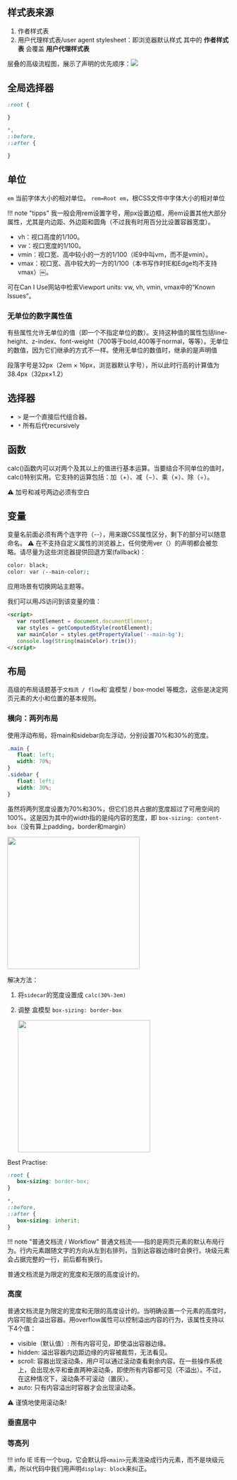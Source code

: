 ## 样式表来源

1. 作者样式表
2. 用户代理样式表/user agent stylesheet：即浏览器默认样式
   其中的 **作者样式表** 会覆盖 **用户代理样式表**

层叠的高级流程图，展示了声明的优先顺序：<img src="../css-in-depth/flowchart.png" />

## 全局选择器
```css
:root {

}

*,
::before,
::after {

}
```

## 单位
`em` 当前字体大小的相对单位。 `rem=Root em`，根CSS文件中字体大小的相对单位

!!! note "tipps"
    我一般会用rem设置字号，用px设置边框，用em设置其他大部分属性，尤其是内边距、外边距和圆角（不过我有时用百分比设置容器宽度）。 

- vh：视口高度的1/100。
- vw：视口宽度的1/100。
- vmin：视口宽、高中较小的一方的1/100（IE9中叫vm，而不是vmin）。
- vmax：视口宽、高中较大的一方的1/100（本书写作时IE和Edge均不支持vmax）￼。

可在Can I Use网站中检索Viewport units: vw, vh, vmin, vmax中的“Known Issues”。

### 无单位的数字属性值
有些属性允许无单位的值（即一个不指定单位的数）。支持这种值的属性包括line-height、z-index、font-weight（700等于bold,400等于normal，等等）。无单位的数值，因为它们继承的方式不一样。使用无单位的数值时，继承的是声明值

段落字号是32px（2em × 16px，浏览器默认字号），所以此时行高的计算值为38.4px（32px×1.2）


## 选择器
- `>` 是一个直接后代组合器。 
- `*` 所有后代recursively


## 函数
calc()函数内可以对两个及其以上的值进行基本运算。当要结合不同单位的值时，calc()特别实用。它支持的运算包括：加（+）、减（−）、乘（×）、除（÷）。

:warning: 加号和减号两边必须有空白 


## 变量
变量名前面必须有两个连字符（--），用来跟CSS属性区分，剩下的部分可以随意命名。 
⚠️ 在不支持自定义属性的浏览器上，任何使用ver（）的声明都会被忽略。请尽量为这些浏览器提供回退方案(fallback)：
```css
color: black;
color: var (--main-color);
```

应用场景有切换网站主题等。

我们可以用JS访问到该变量的值：
```html
<script>
   var rootElement = document.documentElement;
   var styles = getComputedStyle(rootElement);
   var mainColor = styles.getPropertyValue('--main-bg');
   console.log(String(mainColor).trim());
</script>
```

## 布局
高级的布局话题基于`文档流 / flow`和`盒模型 / box-model 等概念，这些是决定网页元素的大小和位置的基本规则。
### 横向：两列布局
使用浮动布局，将main和sidebar向左浮动，分别设置70%和30%的宽度。
```css
.main {
   float: left; 
   width: 70%;
}
.sidebar {
   float: left;
   width: 30%;
}
```
虽然将两列宽度设置为70%和30%，但它们总共占据的宽度超过了可用空间的100%。这是因为其中的width指的是纯内容的宽度，即 `box-sizing: content-box`（没有算上padding，border和margin）

<img src="../css-in-depth/box-model-original.png" width="300" />

解决方法：

1. 将`sidecar`的宽度设置成 `calc(30%-3em)`
2. 调整 盒模型 `box-sizing: border-box`

   <img src="../css-in-depth/box-model-border.png" width="300" />

Best Practise:
```css
:root {
   box-sizing: border-box;
}

*,
::before,
::after {
   box-sizing: inherit;
}
```

!!! note "普通文档流 / Workflow"
   普通文档流——指的是网页元素的默认布局行为。行内元素跟随文字的方向从左到右排列，当到达容器边缘时会换行。块级元素会占据完整的一行，前后都有换行。

   普通文档流是为限定的宽度和无限的高度设计的。

###  高度
普通文档流是为限定的宽度和无限的高度设计的。当明确设置一个元素的高度时，内容可能会溢出容器。用overflow属性可以控制溢出内容的行为，该属性支持以下4个值：

- visible（默认值）: 所有内容可见，即使溢出容器边缘。
- hidden: 溢出容器内边距边缘的内容被裁剪，无法看见。
- scroll: 容器出现滚动条，用户可以通过滚动查看剩余内容。在一些操作系统上，会出现水平和垂直两种滚动条，即使所有内容都可见（不溢出）。不过，在这种情况下，滚动条不可滚动（置灰）。
- auto: 只有内容溢出时容器才会出现滚动条。

:warning: 谨慎地使用滚动条!

### 垂直居中
### 等高列


!!! info IE
      IE有一个bug，它会默认将`<main>`元素渲染成行内元素，而不是块级元素，所以代码中我们用声明`display: block`来纠正。



